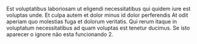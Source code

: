 Est voluptatibus laboriosam ut eligendi necessitatibus qui quidem iure est voluptas unde. Et culpa autem et dolor minus id dolor perferendis At odit aperiam quo molestias fuga et dolorum veritatis. Qui rerum itaque in voluptatum necessitatibus ad quam voluptas est tenetur ducimus.
Se isto aparecer o ignore não esta funcionando 2.
